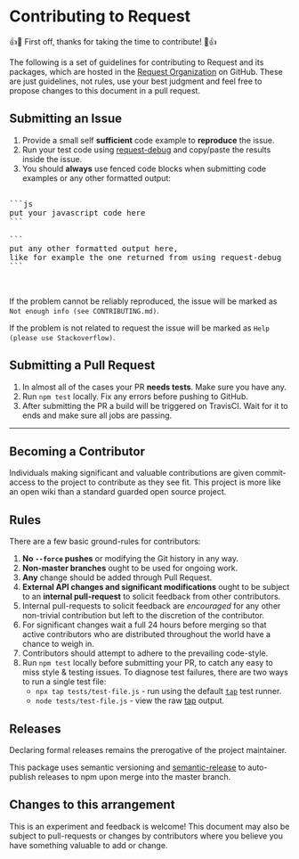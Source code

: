 # Contributing to Request

:+1::tada: First off, thanks for taking the time to contribute! :tada::+1:

The following is a set of guidelines for contributing to Request and its packages, which are hosted in the [Request Organization](https://github.com/request) on GitHub.
These are just guidelines, not rules, use your best judgment and feel free to propose changes to this document in a pull request.

## Submitting an Issue

1. Provide a small self **sufficient** code example to **reproduce** the issue.
2. Run your test code using [request-debug](https://github.com/cypress-io/request-debug) and copy/paste the results inside the issue.
3. You should **always** use fenced code blocks when submitting code examples or any other formatted output:
<pre>

```js
put your javascript code here
```

```
put any other formatted output here,
like for example the one returned from using request-debug
```

  </pre>

If the problem cannot be reliably reproduced, the issue will be marked as `Not enough info (see CONTRIBUTING.md)`.

If the problem is not related to request the issue will be marked as `Help (please use Stackoverflow)`.

## Submitting a Pull Request

1. In almost all of the cases your PR **needs tests**. Make sure you have any.
2. Run `npm test` locally. Fix any errors before pushing to GitHub.
3. After submitting the PR a build will be triggered on TravisCI. Wait for it to ends and make sure all jobs are passing.

---

## Becoming a Contributor

Individuals making significant and valuable contributions are given
commit-access to the project to contribute as they see fit. This project is
more like an open wiki than a standard guarded open source project.

## Rules

There are a few basic ground-rules for contributors:

1. **No `--force` pushes** or modifying the Git history in any way.
2. **Non-master branches** ought to be used for ongoing work.
3. **Any** change should be added through Pull Request.
4. **External API changes and significant modifications** ought to be subject
   to an **internal pull-request** to solicit feedback from other contributors.
5. Internal pull-requests to solicit feedback are _encouraged_ for any other
   non-trivial contribution but left to the discretion of the contributor.
6. For significant changes wait a full 24 hours before merging so that active
   contributors who are distributed throughout the world have a chance to weigh
   in.
7. Contributors should attempt to adhere to the prevailing code-style.
8. Run `npm test` locally before submitting your PR, to catch any easy to miss
   style & testing issues. To diagnose test failures, there are two ways to
   run a single test file:
   - `npx tap tests/test-file.js` - run using the default
     [`tap`](https://www.npmjs.com/package/tap) test runner.
   - `node tests/test-file.js` - view the raw
     [tap](https://testanything.org/) output.

## Releases

Declaring formal releases remains the prerogative of the project maintainer.

This package uses semantic versioning and [semantic-release](https://github.com/semantic-release/semantic-release) to auto-publish releases to npm upon merge into the master branch.

## Changes to this arrangement

This is an experiment and feedback is welcome! This document may also be
subject to pull-requests or changes by contributors where you believe you have
something valuable to add or change.
